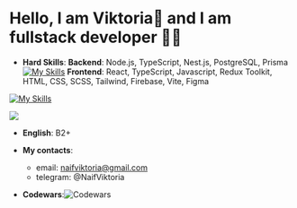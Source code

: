 
# Hello, I am  Viktoria👋 and I am fullstack developer 👩‍💻


+ __Hard Skills__:
  __Backend__: Node.js, TypeScript, Nest.js, PostgreSQL, Prisma
[![My Skills](https://skillicons.dev/icons?i=nodejs,typescript,nestjs,postgres,prisma)](https://skillicons.dev)
  __Frontend__: React, TypeScript, Javascript, Redux Toolkit, HTML, CSS, SCSS, Tailwind, Firebase, Vite, Figma

[![My Skills](https://skillicons.dev/icons?i=react,typescript,js,redux,html,css,sass,tailwind,firebase,vite,figma)](https://skillicons.dev)

![](https://komarev.com/ghpvc/?username=Mangusteen)

+ __English__: B2+


+ __My contacts__: 
     + email: naifviktoria@gmail.com
     + telegram: @NaifViktoria
     
+ __Codewars__:![Codewars](https://www.codewars.com/users/Gus__/badges/micro)

